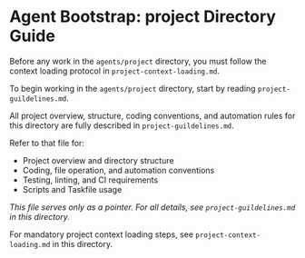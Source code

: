 # Agent Bootstrap: project Directory Guide

Before any work in the `agents/project` directory, you must follow the context loading protocol in `project-context-loading.md`.

To begin working in the `agents/project` directory, start by reading `project-guildelines.md`.

All project overview, structure, coding conventions, and automation rules for this directory are fully described in `project-guildelines.md`.

Refer to that file for:
- Project overview and directory structure
- Coding, file operation, and automation conventions
- Testing, linting, and CI requirements
- Scripts and Taskfile usage

_This file serves only as a pointer. For all details, see `project-guildelines.md` in this directory._

For mandatory project context loading steps, see `project-context-loading.md` in this directory.
